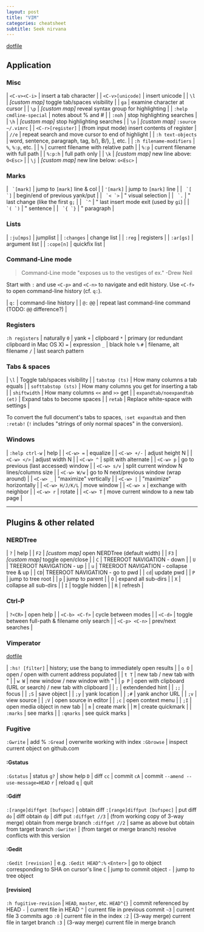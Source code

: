 ```yaml
---
layout: post
title: "VIM"
categories: cheatsheet
subtitle: Seek nirvana
---
```


[dotfile](https://github.com/cozywigwam/dotfiles/blob/master/.vimrc)

## Application

### Misc

| `<C-v><C-i>` | insert a tab character |
| `<C-v>[unicode]` | insert unicode |
| `\l` | *[custom map]* toggle tab/spaces visibility |
| `ga` | examine character at cursor |
| `\p` | *[custom map]* reveal syntax group for highlighting | 
| `:help cmdline-special` | notes about % and # |
| `:noh` | stop highlighting searches |
| `\h` | *[custom map]* stop highlighting searches |
| `\o` | *[custom map]* `:source ~/.vimrc` |
| `<C-r>[register]` | (from input mode) insert contents of register |
| `//e` | repeat search and move cursor to end of highlight |
| `:h text-objects` | word, sentence, paragraph, tag, b/), B/}, ], etc. |
| `:h filename-modifiers` | `%`, `%:p`, etc. |
| `%` | current filename with relative path |
| `%:p` | current filename with full path |
| `%:p:h` | full path only |
| `\k` | *[custom map]* new line above: `O<Esc>` |
| `\j` | *[custom map]* new line below: `o<Esc>` |


### Marks

| `` `[mark]`` | jump to `[mark]` line & col |
| `'[mark]` | jump to `[mark]` line |
| `` `[ `]`` | begin/end of previous yank/put |
| `` `< `>`` | " visual selection |
| `` `.`` | " last change (like the first `g;` |
| `` `^`` | " last insert mode exit (used by `gi`) |
| `` `( `)`` | " sentence |
| `` `{ `}`` | " paragraph |



### Lists

| `:ju[mps]` | jumplist |
| `:changes` | change list |
| `:reg` | registers |
| `:ar[gs]` | argument list |
| `:cope[n]` | quickfix list |



### Command-Line mode

> Command-Line mode "exposes us to the vestiges of ex." -Drew Neil 

Start with `:` and use `<C-p>` and `<C-n>` to navigate and edit history. Use `<C-f>` to open command-line history (cf. `q:`).

| `q:` | command-line history |
| `@:` `@@` | repeat last command-line command (TODO: `@@` difference?) |



### Registers

`:h registers` | naturally
`0` | yank
`+` | clipboard
`*` | primary (or redundant clipboard in Mac OS X)
`=` | expression
`_` | black hole
`%` `#` | filename, alt filename
`/` | last search pattern


### Tabs & spaces

| `\l` | Toggle tab/spaces visibility |
| `tabstop (ts)` | How many columns a tab equals |
| `softtabstop (sts)` | How many columns you get for inserting a tab |
| `shiftwidth` | How many columns `<<` and `>>` get |
| `expandtab/noexpandtab (et)` | Expand tabs to become spaces |
| `retab` | Replace white-space with settings |

To convert the full document's tabs to spaces, `:set expandtab` and then `:retab!` (`!` includes "strings of only normal spaces" in the conversion).



### Windows

| `:help ctrl-w` | help |
| `<C-w> =` | equalize |
| `<C-w> +/-` | adjust height N |
| `<C-w> </>` | adjust width N |
| `<C-w> ^` | split with alternate |
| `<C-w> p` | go to previous (last accessed) window |
| `<C-w> s/v` | split current window N lines/columns size |
| `<C-w> W/w` | go to N next/previous window (wrap around) | 
| `<C-w> _` | "maximize" vertically |
| `<C-w> |` | "maximize" horizontally |
| `<C-w> H/J/K/L` | move window |
| `<C-w> x` | exchange with neighbor |
| `<C-w> r` | rotate |
| `<C-w> T` | move current window to a new tab page |


<hr/>

## Plugins & other related

### NERDTree

| `?` | help |
| `F2` | *[custom map]* open NERDTree (default width) |
| `F3` | *[custom map]* toggle open/close |
| `C` | TREEROOT NAVIGATION - down |
| `U` | TREEROOT NAVIGATION - up |
| `u` | TREEROOT NAVIGATION - collapse tree & up |
| `CD`| TREEROOT NAVIGATION - go to pwd |
| `cd`| update pwd |
| `P` | jump to tree root |
| `p` | jump to parent |
| `O` | expand all sub-dirs |
| `X` | collapse all sub-dirs |
| `I` | toggle hidden |
| `R` | refresh |



### Ctrl-P

| `?<CR>` | open help |
| `<C-b> <C-f>` | cycle between modes |
| `<C-d>` | toggle between full-path & filename only search |
| `<C-p> <C-n>` | prev/next searches |



### Vimperator

[dotfile](https://github.com/cozywigwam/dotfiles/blob/master/.vimperatorrc)

| `:hs! [filter]` | history; use the bang to immediately open results |
| `o O` | open / open with current address populated |
| `t T` | new tab / new tab with " |
| `w W` | new window / new window with " |
| `p P` | open with clipboard (URL or search) / new tab with clipboard |
| `;` | extendended hint |
| `;;` | focus |
| `;S` | save object |
| `;y` | yank location |
| `;#` | yank anchor URL |
| `;v` | view source |
| `;V` | open source in editor |
| `;c` | open context menu |
| `;I` | open media object in new tab |
| `m` | create mark |
| `M` | create quickmark |
| `:marks` | see marks |
| `:qmarks` | see quick marks |


### Fugitive

`:Gwrite` | add %
`:Gread` | overwrite working with index
`:Gbrowse` | inspect current object on github.com

#### :Gstatus

`:Gstatus` | status
`g?` | show help
`D` | diff
`cc` | commit
`cA` | commit `--amend --use-message=HEAD`
`r` | reload
`q` | quit

#### :Gdiff

`:[range]diffget [bufspec]` | obtain diff
`:[range]diffput [bufspec]` | put diff
`do` | diff obtain
`dp` | diff put
`:diffget //3` | (from working copy of 3-way merge) obtain from merge branch
`:diffget //2` | same as above but obtain from target branch
`:Gwrite!` | (from target or merge branch) resolve conflicts with this version

#### :Gedit

`:Gedit [revision]` | e.g. `:Gedit HEAD^:%`
`<Enter>` | go to object corresponding to SHA on cursor's line
`C` | jump to commit object
`-` | jump to tree object

#### [revision]

`:h fugitive-revision` | `HEAD`, `master`, etc.
`HEAD^{}` | commit referenced by HEAD
`-` | current file in HEAD
`^` | current file in previous commit
`~3` | current file 3 commits ago
`:0` | current file in the index
`:2` | (3-way merge) current file in target branch
`:3` | (3-way merge) current file in merge branch


